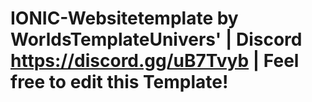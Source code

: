 # IONIC-Websitetemplate by WorldsTemplateUnivers' | Discord https://discord.gg/uB7Tvyb | Feel free to edit this Template!
